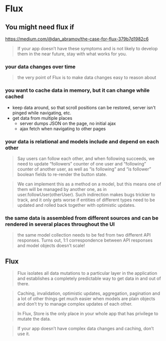 Flux
====

You might need flux if
----------------------

https://medium.com/@dan_abramov/the-case-for-flux-379b7d1982c6

> If your app doesn’t have these symptoms and is not likely to develop them in the near future, stay with what works for you.

### your data changes over time

> the very point of Flux is to make data changes easy to reason about

### you want to cache data in memory, but it can change while cached

- keep data around, so that scroll positions can be restored, server
  isn't pinged while navigating, etc.
- get data from multiple places
  - server dumps JSON on the page, no initial ajax
  - ajax fetch when navigating to other pages

### your data is relational and models include and depend on each other

> Say users can follow each other, and when following succeeds, we need
> to update “followers” counter of one user and “following” counter of
> another user, as well as “is following” and “is follower” boolean
> fields to re-render the button state.

> We can implement this as a method on a model, but this means one of
> them will be managed by another one, as in user.followUser(otherUser).
> Such indirection makes bugs trickier to track, and it only gets worse
> if entities of different types need to be updated and rolled back
> together with optimistic updates.

### the same data is assembled from different sources and can be rendered in several places throughout the UI

> the same model collection needs to be fed from two different API
> responses. Turns out, 1:1 correspondence between API responses and
> model objects doesn’t scale!

Flux
----

> Flux isolates all data mutations to a particular layer in the
> application and establishes a completely predictable way to get data
> in and out of there.

> Caching, invalidation, optimistic updates, aggregation, pagination and
> a lot of other things get much easier when models are plain objects
> and don’t try to manage complex updates of each other.

> In Flux, Store is the only place in your whole app that has privilege
> to mutate the data.

> If your app doesn’t have complex data changes and caching, don’t use it.

